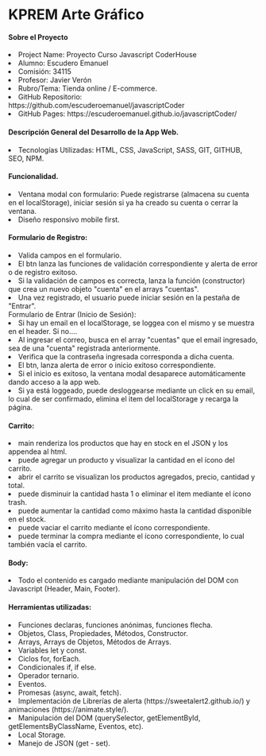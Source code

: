 <h1> KPREM Arte Gráfico </h1>

<h4> Sobre el Proyecto </h4>

<li> Project Name: Proyecto Curso Javascript CoderHouse </li>
<li> Alumno: Escudero Emanuel </li>
<li> Comisión: 34115 </li>
<li> Profesor: Javier Verón </li>
<li> Rubro/Tema: Tienda online / E-commerce. </li>
<li> GitHub Repositorio: https://github.com/escuderoemanuel/javascriptCoder </li>
<li> GitHub Pages: https://escuderoemanuel.github.io/javascriptCoder/ </li>


<h4> Descripción General del Desarrollo de la App Web. </h4>

<li> Tecnologías Utilizadas: HTML, CSS, JavaScript, SASS, GIT, GITHUB, SEO, NPM. </li>

<h4> Funcionalidad. </h4>

<li> Ventana modal con formulario: Puede registrarse (almacena su cuenta en el localStorage), iniciar sesión si ya ha creado su cuenta o cerrar la ventana. </li>
<li> Diseño responsivo mobile first. </li>

<h4> Formulario de Registro: </h4>
    <li> Valida campos en el formulario. </li>
    <li> El btn lanza las funciones de validación correspondiente y alerta de error o de registro exitoso. </li>
    <li> Si la validación de campos es correcta, lanza la función (constructor) que crea un nuevo objeto "cuenta" en el arrays "cuentas". </li>
    <li> Una vez registrado, el usuario puede iniciar sesión en la pestaña de "Entrar". </li>

</h4> Formulario de Entrar (Inicio de Sesión): </h4>
    <li> Si hay un email en el localStorage, se loggea con el mismo y se muestra en el header. Si no.... </li>
    <li> Al ingresar el correo, busca en el array "cuentas" que el email ingresado, sea de una "cuenta" registrada anteriormente. </li>
    <li> Verifica que la contraseña ingresada corresponda a dicha cuenta. </li>
    <li> El btn, lanza alerta de error o inicio exitoso correspondiente. </li>
    <li> Si el inicio es exitoso, la ventana modal desaparece automáticamente dando acceso a la app web. </li>
    <li> Si ya está loggeado, puede desloggearse mediante un click en su email, lo cual de ser confirmado, elimina el item del localStorage y recarga la página. </li>

<h4> Carrito: </h4>
    <li>  main renderiza los productos que hay en stock en el JSON y los appendea al html. </li>
    <li>  puede agregar un producto y visualizar la cantidad en el ícono del carrito. </li>
    <li>  abrir el carrito se visualizan los productos agregados, precio, cantidad y total. </li>
    <li>  puede disminuir la cantidad hasta 1 o eliminar el item mediante el ícono trash. </li>
    <li>  puede aumentar la cantidad como máximo hasta la cantidad disponible en el stock. </li>
    <li>  puede vaciar el carrito mediante el ícono correspondiente. </li>
    <li>  puede terminar la compra mediante el ícono correspondiente, lo cual también vacía el carrito. </li>

<h4> Body: </h4>
    <li> Todo el contenido es cargado mediante manipulación del DOM con Javascript (Header, Main, Footer). </li>

<h4> Herramientas utilizadas: </h4>
    <li> Funciones declaras, funciones anónimas, funciones flecha. </li>
    <li> Objetos, Class, Propiedades, Métodos, Constructor. </li>
    <li> Arrays, Arrays de Objetos, Métodos de Arrays. </li>
    <li> Variables let y const. </li>
    <li> Ciclos for, forEach. </li>
    <li> Condicionales if, if else. </li>
    <li> Operador ternario. </li>
    <li> Eventos. </li>
    <li> Promesas (async, await, fetch). </li>
    <li> Implementación de Librerías de alerta (https://sweetalert2.github.io/) y animaciones (https://animate.style/). </li>
    <li> Manipulación del DOM (querySelector, getElementById, getElementsByClassName, Eventos, etc). </li>
    <li> Local Storage. </li>
    <li> Manejo de JSON (get - set). </li>